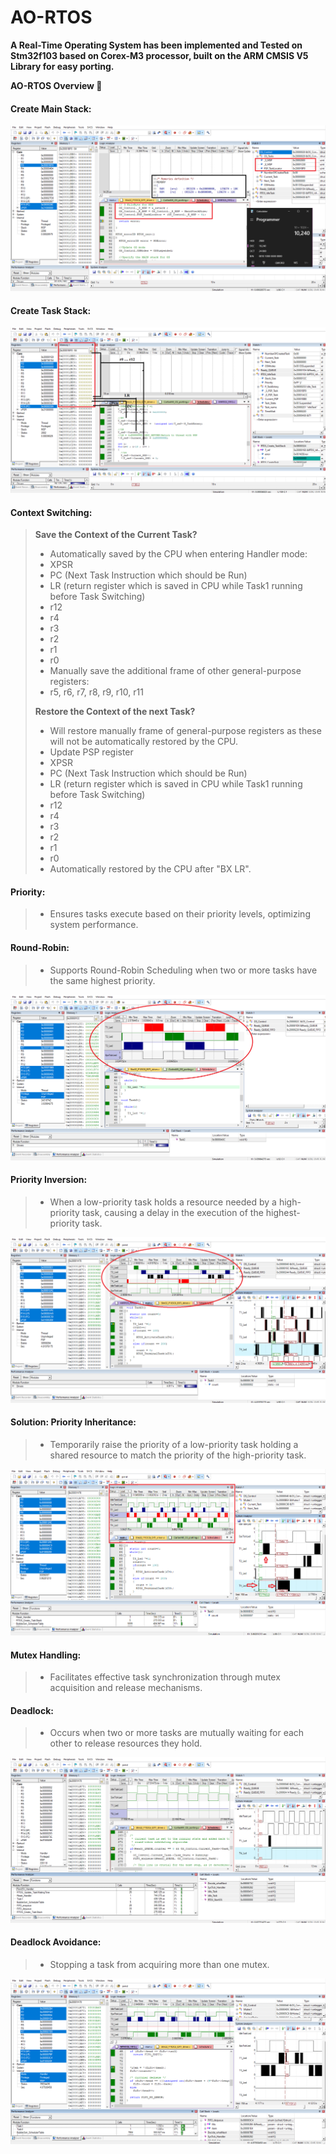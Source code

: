 # AO-RTOS

**A Real-Time Operating System has been implemented and Tested on Stm32f103 based on Corex-M3 processor, built on the ARM CMSIS V5 Library for easy porting.**

**AO-RTOS Overview 🚀**
#### Create Main Stack:
![design_MSP](https://github.com/ahmeedusamaa/MyOwnRTOS/blob/main/V1/design_MSP.png)

#### Create Task Stack:
![design_PSP](https://github.com/ahmeedusamaa/MyOwnRTOS/blob/main/V1/design_PSP.png)

#### Context Switching:

> **Save the Context of the Current Task?**
> - Automatically saved by the CPU when entering Handler mode:
> - XPSR
> - PC (Next Task Instruction which should be Run)
> - LR (return register which is saved in CPU while Task1 running before Task Switching)
> - r12
> - r4
> - r3
> - r2
> - r1
> - r0
> - Manually save the additional frame of other general-purpose registers:
> - r5, r6, r7, r8, r9, r10, r11
>
> **Restore the Context of the next Task?**
> - Will restore manually frame of general-purpose registers as these will not be automatically restored by the CPU.
> - Update PSP register
> - XPSR
> - PC (Next Task Instruction which should be Run)
> - LR (return register which is saved in CPU while Task1 running before Task Switching)
> - r12
> - r4
> - r3
> - r2
> - r1
> - r0
> - Automatically restored by the CPU after "BX LR".

#### Priority:
> - Ensures tasks execute based on their priority levels, optimizing system performance.

#### Round-Robin:
> - Supports Round-Robin Scheduling when two or more tasks have the same highest priority.

![Round-Robin Scheduling](https://github.com/ahmeedusamaa/MyOwnRTOS/blob/main/V2/Round_robin.png)

#### Priority Inversion:
> - When a low-priority task holds a resource needed by a high-priority task, causing a delay in the execution of the highest-priority task.

![Priority Inversion](https://github.com/ahmeedusamaa/MyOwnRTOS/blob/main/V4/Priority_inversion.png)

#### Solution: Priority Inheritance:
> - Temporarily raise the priority of a low-priority task holding a shared resource to match the priority of the high-priority task.

![Priority Inheritance Solution](https://github.com/ahmeedusamaa/MyOwnRTOS/blob/main/V5/priority_Inheritance_Solution.png)

#### Mutex Handling:
> - Facilitates effective task synchronization through mutex acquisition and release mechanisms.

#### Deadlock:
> - Occurs when two or more tasks are mutually waiting for each other to release resources they hold.

![Deadlock](https://github.com/ahmeedusamaa/MyOwnRTOS/blob/main/V6/Deadlock.png)

#### Deadlock Avoidance:
> - Stopping a task from acquiring more than one mutex.

![Deadlock Avoidance Solution](https://github.com/ahmeedusamaa/MyOwnRTOS/blob/main/V6/Deadlock_Solution.png)






